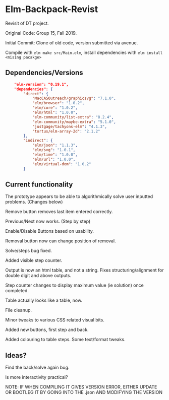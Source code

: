 # Elm-Backpack-Revist
Revisit of DT project.

Original Code: Group 15, Fall 2019.

Initial Commit: Clone of old code, version submitted via avenue.

Compile with ```elm make src/Main.elm```, install dependencies with ```elm install <mising pacakge>```

## Dependencies/Versions
```json
    "elm-version": "0.19.1",
    "dependencies": {
        "direct": {
            "MacCASOutreach/graphicsvg": "7.1.0",
            "elm/browser": "1.0.2",
            "elm/core": "1.0.2",
            "elm/html": "1.0.0",
            "elm-community/list-extra": "8.2.4",
            "elm-community/maybe-extra": "5.1.0",
            "justgage/tachyons-elm": "4.1.3",
            "tortus/elm-array-2d": "2.1.2"
        },
        "indirect": {
            "elm/json": "1.1.3",
            "elm/svg": "1.0.1",
            "elm/time": "1.0.0",
            "elm/url": "1.0.0",
            "elm/virtual-dom": "1.0.2"
        }
```

## Current functionality
The prototype appears to be able to algorithmically solve user inputted problems. (Changes below)

Remove button removes last item entered correctly.

Previous/Next now works. (Step by step)

Enable/Disable Buttons based on usability.

Removal button now can change position of removal.

Solve/steps bug fixed.

Added visible step counter.

Output is now an html table, and not a string. Fixes structuring/alignment for double digit and above outputs.

Step counter changes to display maximum value (ie solution) once completed.

Table actually looks like a table, now.

File cleanup.

Minor tweaks to various CSS related visual bits.

Added new buttons, first step and back.

Added colouring to table steps. Some text/format tweaks.

## Ideas?

Find the back/solve again bug.

Is more interactivity practical? 

NOTE: IF WHEN COMPILING IT GIVES VERSION ERROR, EITHER UPDATE OR BOOTLEG IT BY GOING INTO THE .json AND MODIFYING THE VERSION

